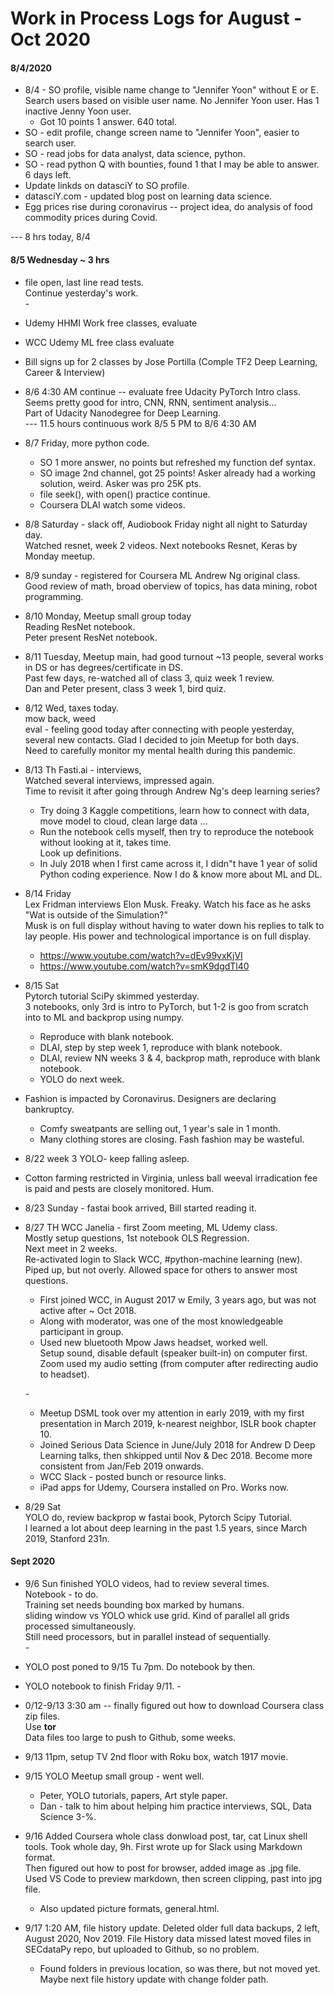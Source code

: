# Work in Process Logs for August - Oct 2020  

#### 8/4/2020  

  * 8/4 - SO profile, visible name change to "Jennifer Yoon" without E or E.  
    Search users based on visible user name.  No Jennifer Yoon user.  Has 1 inactive Jenny Yoon user.  
    - Got 10 points 1 answer.  640 total.  
  * SO - edit profile, change screen name to "Jennifer Yoon", easier to search user.  
  * SO - read jobs for data analyst, data science, python.  
  * SO - read python Q with bounties, found 1 that I may be able to answer.  6 days left.  
  * Update linkds on datasciY to SO profile.  
  * datasciY.com - updated blog post on learning data science.  
  * Egg prices rise during coronavirus -- project idea, do analysis of food commodity prices during Covid. 
  
  --- 8 hrs today, 8/4

#### 8/5 Wednesday ~ 3 hrs  
  * file open, last line read tests.  
    Continue yesterday's work.  
    \-  
  * Udemy HHMI Work free classes, evaluate  
  * WCC Udemy ML free class evaluate  
  * Bill signs up for 2 classes by Jose Portilla (Comple TF2 Deep Learning, Career & Interview)  
  * 8/6 4:30 AM continue -- evaluate free Udacity PyTorch Intro class.  
    Seems pretty good for intro, CNN, RNN, sentiment analysis...  
    Part of Udacity Nanodegree for Deep Learning.  
    --- 11.5 hours continuous work 8/5 5 PM to 8/6 4:30 AM  
    
  * 8/7 Friday, more python code.  
    - SO 1 more answer, no points but refreshed my function def syntax.  
    - SO image 2nd channel, got 25 points! Asker already had a working solution, weird. Asker was pro 25K pts.  
    - file seek(), with open() practice continue.  
    - Coursera DLAI watch some videos.  
    
  * 8/8 Saturday - slack off, Audiobook Friday night all night to Saturday day.  
    Watched resnet, week 2 videos.  Next notebooks Resnet, Keras by Monday meetup.  
    
  * 8/9 sunday - registered for Coursera ML Andrew Ng original class.  
    Good review of math, broad oberview of topics, has data mining, robot programming.  
  
  * 8/10 Monday, Meetup small group today  
    Reading ResNet notebook.  
    Peter present ResNet notebook.  
    
  * 8/11 Tuesday, Meetup main, had good turnout ~13 people, several works in DS or has degrees/certificate in DS.  
    Past few days, re-watched all of class 3, quiz week 1 review.   
    Dan and Peter present, class 3 week 1, bird quiz.  
   
  * 8/12 Wed, taxes today.  
    mow back, weed  
    eval - feeling good today after connecting with people yesterday, several new contacts.  Glad I decided to join Meetup for both days.  
    Need to carefully monitor my mental health during this pandemic.  
  
 * 8/13 Th Fasti.ai - interviews,  
   Watched several interviews, impressed again.  
   Time to revisit it after going through Andrew Ng's deep learning series?  
   - Try doing 3 Kaggle competitions, learn how to connect with data, move model to cloud, clean large data ... 
   - Run the notebook cells myself, then try to reproduce the notebook without looking at it, takes time.  
     Look up definitions.  
   - In July 2018 when I first came across it, I didn"t have 1 year of solid Python coding experience.  Now I do & know more about ML and DL.  
   
  * 8/14 Friday  
    Lex Fridman interviews Elon Musk.  Freaky.  Watch his face as he asks "Wat is outside of the Simulation?"   
    Musk is on full display without having to water down his replies to talk to lay people.  His power and technological importance is on full display.  
     - https://www.youtube.com/watch?v=dEv99vxKjVI  
     - https://www.youtube.com/watch?v=smK9dgdTl40  

  * 8/15 Sat  
    Pytorch tutorial SciPy skimmed yesterday.  
    3 notebooks, only 3rd is intro to PyTorch, but 1-2 is goo from scratch into to ML and backprop using numpy.  
    - Reproduce with blank notebook.  
    - DLAI, step by step week 1, reproduce with blank notebook.  
    - DLAI, review NN weeks 3 & 4, backprop math, reproduce with blank notebook.  
    - YOLO do next week.  
    
  * Fashion is impacted by Coronavirus. Designers are declaring bankruptcy.  
    - Comfy sweatpants are selling out, 1 year's sale in 1 month.  
    - Many clothing stores are closing.  Fash fashion may be wasteful.  
    
  * 8/22 week 3 YOLO- keep falling asleep.    
  * Cotton farming restricted in Virginia, unless ball weeval irradication fee is paid and pests are closely monitored.  Hum.  
  
  * 8/23 Sunday - fastai book arrived, Bill started reading it.  
  
  * 8/27 TH WCC Janelia - first Zoom meeting, ML Udemy class.  
    Mostly setup questions, 1st notebook OLS Regression.  
    Next meet in 2 weeks.  
    Re-activated login to Slack WCC, #python-machine learning (new).  
    Piped up, but not overly.  Allowed space for others to answer most questions.  
    * First joined WCC, in August 2017 w Emily, 3 years ago, but was not active after ~ Oct 2018.  
    * Along with moderator, was one of the most knowledgeable participant in group.  
    * Used new bluetooth Mpow Jaws headset, worked well.  
      Setup sound, disable default (speaker built-in) on computer first.  
      Zoom used my audio setting (from computer after redirecting audio to headset).  

     \-   
    * Meetup DSML took over my attention in early 2019, with my first presentation in March 2019, k-nearest neighbor, ISLR book chapter 10.  
    * Joined Serious Data Science in June/July 2018 for Andrew D Deep Learning talks, then shkipped until Nov & Dec 2018.  Become more consistent from Jan/Feb 2019 onwards.  
    * WCC Slack - posted bunch or resource links.  
    * iPad apps for Udemy, Coursera installed on Pro.  Works now.  

  * 8/29 Sat   
    YOLO do, review backprop w fastai book, Pytorch Scipy Tutorial.  
    I learned a lot about deep learning in the past 1.5 years, since March 2019, Stanford 231n.   
    
#### Sept 2020      
    
  * 9/6 Sun finished YOLO videos, had to review several times.  
    Notebook - to do.  
    Training set needs bounding box marked by humans.  
    sliding window vs YOLO whick use grid. Kind of parallel all grids processed simultaneously.  
    Still need processors, but in parallel instead of sequentially.  
    \-  
  * YOLO post poned to 9/15 Tu 7pm. Do notebook by then.    
  * YOLO notebook to finish Friday 9/11. 
    \-
  * 0/12-9/13 3:30 am -- finally figured out how to download Coursera class zip files.  
    Use **tor**  
    Data files too large to push to Github, some weeks. 
  * 9/13 11pm, setup TV 2nd floor with Roku box, watch 1917 movie.  
  
  * 9/15 YOLO Meetup small group - went well.  
    - Peter, YOLO tutorials, papers, Art style paper.  
    - Dan - talk to him about helping him practice interviews, SQL, Data Science 3-%.  
    
  
  * 9/16 Added Coursera whole class donwload post, tar, cat Linux shell tools. 
    Took whole day, 9h.  First wrote up for Slack using Markdown format.  
    Then figured out how to post for browser, added image as .jpg file.  
    Used VS Code to preview markdown, then screen clipping, past into jpg file.  
    - Also updated picture formats, general.html.  
  
  * 9/17 1:20 AM, file history update. 
    Deleted older full data backups, 2 left, August 2020, Nov 2019. 
    File History data missed latest moved files in SECdataPy repo, but uploaded to Github, so no problem.  
    * Found folders in previous location, so was there, but not moved yet.  
      Maybe next file history update with change folder path.  

 
